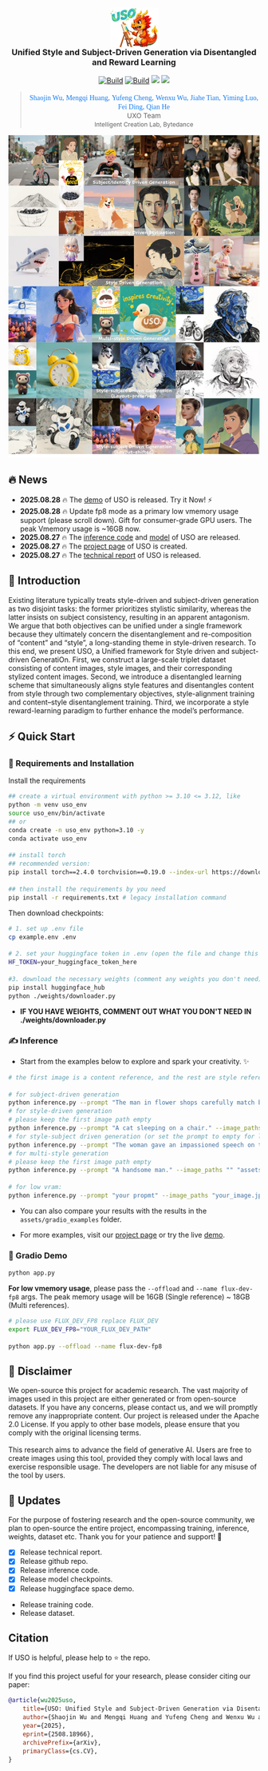<h3 align="center">
    <img src="assets/uso.webp" alt="Logo" style="vertical-align: middle; width: 95px; height: auto;">
    </br>
    Unified Style and Subject-Driven Generation via Disentangled and Reward Learning
</h3>

<p align="center"> 
<a href="https://bytedance.github.io/USO/"><img alt="Build" src="https://img.shields.io/badge/Project%20Page-USO-blue"></a> 
<a href="https://arxiv.org/abs/2508.18966"><img alt="Build" src="https://img.shields.io/badge/Tech%20Report-USO-b31b1b.svg"></a>
<a href="https://huggingface.co/bytedance-research/USO"><img src="https://img.shields.io/static/v1?label=%F0%9F%A4%97%20Hugging%20Face&message=Model&color=green"></a>
<a href="https://huggingface.co/spaces/bytedance-research/USO"><img src="https://img.shields.io/static/v1?label=%F0%9F%A4%97%20Hugging%20Face&message=demo&color=orange"></a>
</p>
</p>

><p align="center"> <span style="color:#137cf3; font-family: Gill Sans">Shaojin Wu,</span><sup></sup></a>  <span style="color:#137cf3; font-family: Gill Sans">Mengqi Huang,</span></a> <span style="color:#137cf3; font-family: Gill Sans">Yufeng Cheng,</span><sup></sup></a>  <span style="color:#137cf3; font-family: Gill Sans">Wenxu Wu,</span><sup></sup> </a> <span style="color:#137cf3; font-family: Gill Sans">Jiahe Tian,</span><sup></sup></a> <span style="color:#137cf3; font-family: Gill Sans">Yiming Luo,</span><sup></sup></a> <span style="color:#137cf3; font-family: Gill Sans">Fei Ding,</span></a> <span style="color:#137cf3; font-family: Gill Sans">Qian He</span></a> <br> 
><span style="font-size: 13.5px">UXO Team</span><br> 
><span style="font-size: 12px">Intelligent Creation Lab, Bytedance</span></p>

<p align="center">
    <img src="assets/teaser.webp" width="1024"/>
<p>

## 🔥 News
* **2025.08.28** 🔥 The [demo](https://huggingface.co/spaces/bytedance-research/USO) of USO is released. Try it Now! ⚡️
* **2025.08.28** 🔥 Update fp8 mode as a primary low vmemory usage support (please scroll down). Gift for consumer-grade GPU users. The peak Vmemory usage is ~16GB now.
* **2025.08.27** 🔥 The [inference code](https://github.com/bytedance/USO) and [model](https://huggingface.co/bytedance-research/USO) of USO are released.
* **2025.08.27** 🔥 The [project page](https://bytedance.github.io/USO) of USO is created.
* **2025.08.27** 🔥 The [technical report](https://arxiv.org/abs/2508.18966) of USO is released.

## 📖 Introduction
Existing literature typically treats style-driven and subject-driven generation as two disjoint tasks: the former prioritizes stylistic similarity, whereas the latter insists on subject consistency, resulting in an apparent antagonism. We argue that both objectives can be unified under a single framework because they ultimately concern the disentanglement and re-composition of “content” and “style”, a long-standing theme in style-driven research. To this end, we present USO, a Unified framework for Style driven and subject-driven GeneratiOn. First, we construct a large-scale triplet dataset consisting of content images, style images, and their corresponding stylized content images. Second, we introduce a disentangled learning scheme that simultaneously aligns style features and disentangles content from style through two complementary objectives, style-alignment training and content–style disentanglement training. Third, we incorporate a style reward-learning paradigm to further enhance the model’s performance.

## ⚡️ Quick Start

### 🔧 Requirements and Installation

Install the requirements
```bash
## create a virtual environment with python >= 3.10 <= 3.12, like
python -m venv uso_env
source uso_env/bin/activate
## or
conda create -n uso_env python=3.10 -y
conda activate uso_env

## install torch
## recommended version:
pip install torch==2.4.0 torchvision==0.19.0 --index-url https://download.pytorch.org/whl/cu124 

## then install the requirements by you need
pip install -r requirements.txt # legacy installation command
```

Then download checkpoints:
```bash
# 1. set up .env file
cp example.env .env

# 2. set your huggingface token in .env (open the file and change this value to your token)
HF_TOKEN=your_huggingface_token_here

#3. download the necessary weights (comment any weights you don't need)
pip install huggingface_hub
python ./weights/downloader.py
```
- **IF YOU HAVE WEIGHTS, COMMENT OUT WHAT YOU DON'T NEED IN ./weights/downloader.py**

### ✍️ Inference
* Start from the examples below to explore and spark your creativity. ✨
```bash
# the first image is a content reference, and the rest are style references.

# for subject-driven generation
python inference.py --prompt "The man in flower shops carefully match bouquets, conveying beautiful emotions and blessings with flowers. " --image_paths "assets/gradio_examples/identity1.jpg" --width 1024 --height 1024
# for style-driven generation
# please keep the first image path empty
python inference.py --prompt "A cat sleeping on a chair." --image_paths "" "assets/gradio_examples/style1.webp" --width 1024 --height 1024
# for style-subject driven generation (or set the prompt to empty for layout-preserved generation)
python inference.py --prompt "The woman gave an impassioned speech on the podium." --image_paths "assets/gradio_examples/identity2.webp" "assets/gradio_examples/style2.webp" --width 1024 --height 1024
# for multi-style generation
# please keep the first image path empty
python inference.py --prompt "A handsome man." --image_paths "" "assets/gradio_examples/style3.webp" "assets/gradio_examples/style4.webp" --width 1024 --height 1024

# for low vram:
python inference.py --prompt "your propmt" --image_paths "your_image.jpg" --width 1024 --height 1024 --offload --model_type flux-dev-fp8 
```
* You can also compare your results with the results in the `assets/gradio_examples` folder.

* For more examples, visit our [project page](https://bytedance.github.io/USO) or try the live [demo](https://huggingface.co/spaces/bytedance-research/USO).

### 🌟 Gradio Demo

```bash
python app.py
```

**For low vmemory usage**, please pass the `--offload` and `--name flux-dev-fp8` args. The peak memory usage will be 16GB (Single reference) ~ 18GB (Multi references).

```bash
# please use FLUX_DEV_FP8 replace FLUX_DEV
export FLUX_DEV_FP8="YOUR_FLUX_DEV_PATH"

python app.py --offload --name flux-dev-fp8
```

## 📄 Disclaimer
<p>
  We open-source this project for academic research. The vast majority of images 
  used in this project are either generated or from open-source datasets. If you have any concerns, 
  please contact us, and we will promptly remove any inappropriate content. 
  Our project is released under the Apache 2.0 License. If you apply to other base models, 
  please ensure that you comply with the original licensing terms. 
  <br><br>This research aims to advance the field of generative AI. Users are free to 
  create images using this tool, provided they comply with local laws and exercise 
  responsible usage. The developers are not liable for any misuse of the tool by users.</p>

## 🚀 Updates
For the purpose of fostering research and the open-source community, we plan to open-source the entire project, encompassing training, inference, weights, dataset etc. Thank you for your patience and support! 🌟
- [x] Release technical report.
- [x] Release github repo.
- [x] Release inference code.
- [x] Release model checkpoints.
- [x] Release huggingface space demo.
- Release training code.
- Release dataset.

##  Citation
If USO is helpful, please help to ⭐ the repo.

If you find this project useful for your research, please consider citing our paper:
```bibtex
@article{wu2025uso,
    title={USO: Unified Style and Subject-Driven Generation via Disentangled and Reward Learning},
    author={Shaojin Wu and Mengqi Huang and Yufeng Cheng and Wenxu Wu and Jiahe Tian and Yiming Luo and Fei Ding and Qian He},
    year={2025},
    eprint={2508.18966},
    archivePrefix={arXiv},
    primaryClass={cs.CV},
}
```